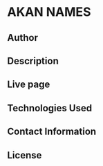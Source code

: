 # AKAN NAMES
## Author
## Description
## Live page
## Technologies Used
## Contact Information
## License 